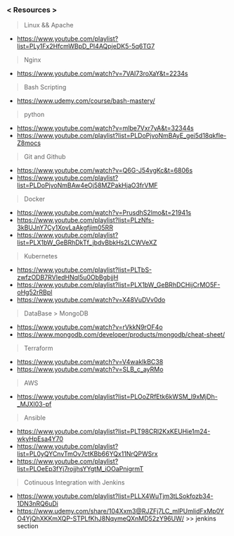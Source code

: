 ### < Resources > 
> Linux && Apache 
 * https://www.youtube.com/playlist?list=PLy1Fx2HfcmWBpD_PI4AQpjeDK5-5q6TG7
> Nginx 
 * https://www.youtube.com/watch?v=7VAI73roXaY&t=2234s
> Bash Scripting 
 * https://www.udemy.com/course/bash-mastery/
> python 
 * https://www.youtube.com/watch?v=mlbe7Vxr7yA&t=32344s
 * https://www.youtube.com/playlist?list=PLDoPjvoNmBAyE_gei5d18qkfIe-Z8mocs
> Git and Github 
 * https://www.youtube.com/watch?v=Q6G-J54vgKc&t=6806s
 * https://www.youtube.com/playlist?list=PLDoPjvoNmBAw4eOj58MZPakHjaO3frVMF
> Docker 
 * https://www.youtube.com/watch?v=PrusdhS2lmo&t=21941s
 * https://www.youtube.com/playlist?list=PLzNfs-3kBUJnY7Cy1XovLaAkgfjim05RR
 * https://www.youtube.com/playlist?list=PLX1bW_GeBRhDkTf_jbdvBbkHs2LCWVeXZ
> Kubernetes 
 * https://www.youtube.com/playlist?list=PLTbS-zwfzODB7RVIedHNql5u0ObBgbjjH
 * https://www.youtube.com/playlist?list=PLX1bW_GeBRhDCHijCrMO5F-oHg52rRBpl
 * https://www.youtube.com/watch?v=X48VuDVv0do
> DataBase > MongoDB
 * https://www.youtube.com/watch?v=rVkkN9rOF4o
 * https://www.mongodb.com/developer/products/mongodb/cheat-sheet/
> Terraform 
 * https://www.youtube.com/watch?v=V4waklkBC38
 * https://www.youtube.com/watch?v=SLB_c_ayRMo
> AWS 
 * https://www.youtube.com/playlist?list=PLOoZRfEtk6kWSM_l9xMjDh-_MJXl03-pf
> Ansible 
 * https://www.youtube.com/playlist?list=PLT98CRl2KxKEUHie1m24-wkyHpEsa4Y70
 * https://www.youtube.com/playlist?list=PL0yQYCnvTmOv7ctKBb66YQx11NrQPWSrx
 * https://www.youtube.com/playlist?list=PLOeEp3fYj7rojjhsYYgtM_iOOaPnigrmT
> Cotinuous Integration with Jenkins 
 * https://www.youtube.com/playlist?list=PLLX4WuTjm3tLSokfozb34-1DN3nRQ6uDi
 * https://www.udemy.com/share/104Xxm3@RJZFj7LC_mlPUmlidFxMp0YO4YjQhXKKmXQP-STPLfKhJ8NqymeQXnMD52zY96UW/ >> jenkins section 
